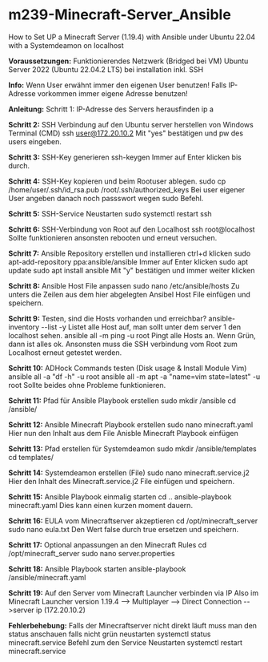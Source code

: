 # m239-Minecraft-Server_Ansible
How to Set UP a Minecraft Server (1.19.4) with Ansible under Ubuntu 22.04 with a Systemdeamon on localhost


**Voraussetzungen:** 
Funktionierendes Netzwerk (Bridged bei VM)
Ubuntu Server 2022 (Ubuntu 22.04.2 LTS) bei installation inkl. SSH


**Info:**
Wenn User erwähnt immer den eigenen User benutzen!
Falls IP-Adresse vorkommen immer eigene Adresse benutzen!


**Anleitung:**
Schritt 1: IP-Adresse des Servers herausfinden
ip a

**Schritt 2:** SSH Verbindung auf den Ubuntu server herstellen von Windows Terminal (CMD)
ssh user@172.20.10.2
Mit "yes" bestätigen und pw des users eingeben.

**Schritt 3:** SSH-Key generieren
ssh-keygen
Immer auf Enter klicken bis durch.

**Schritt 4:** SSH-Key kopieren und beim Rootuser ablegen.
sudo cp /home/user/.ssh/id_rsa.pub /root/.ssh/authorized_keys
Bei user eigener User angeben danach noch passswort wegen sudo Befehl.

**Schritt 5:** SSH-Service Neustarten
sudo systemctl restart ssh

**Schritt 6:** SSH-Verbindung von Root auf den Localhost
ssh root@localhost
Sollte funktionieren ansonsten rebooten und erneut versuchen.

**Schritt 7:** Ansible Repository erstellen und installieren
ctrl+d klicken
sudo apt-add-repository ppa:ansible/ansible
Immer auf Enter klicken
sudo apt update
sudo apt install ansible
Mit "y" bestätigen und immer weiter klicken

**Schritt 8:** Ansible Host File anpassen
sudo nano /etc/ansible/hosts
Zu unters die Zeilen aus dem hier abgelegten Ansibel Host File einfügen und speichern.

**Schritt 9:**  Testen, sind die Hosts vorhanden und erreichbar?
ansible-inventory --list -y 
Listet alle Host auf, man sollt unter dem server 1 den localhost sehen.
ansible all -m ping -u root 
Pingt alle Hosts an. Wenn Grün, dann ist alles ok. Ansonsten muss die SSH verbindung vom Root zum Localhost erneut getestet werden.

**Schritt 10:** ADHock Commands testen (Disk usage & Install Module Vim)
ansible all -a "df -h" -u root
ansible all -m apt -a "name=vim state=latest" -u root
Sollte beides ohne Probleme funktionieren.

**Schritt 11:** Pfad für Ansible Playbook erstellen
sudo mkdir /ansible
cd /ansible/

**Schritt 12:** Ansible Minecraft Playbook erstellen
sudo nano minecraft.yaml
Hier nun den Inhalt aus dem File Anisble Minecraft Playbook einfügen

**Schritt 13:** Pfad erstellen für Systemdeamon
sudo mkdir /ansible/templates
cd templates/

**Schritt 14:** Systemdeamon erstellen (File)
sudo nano minecraft.service.j2
Hier den Inhalt des Minecraft.service.j2 File einfügen und speichern.

**Schritt 15:** Ansible Playbook einmalig starten
cd ..
ansible-playbook minecraft.yaml
Dies kann einen kurzen moment dauern.

**Schritt 16:** EULA vom Minecraftserver akzeptieren
cd /opt/minecraft_server
sudo nano eula.txt
Den Wert false durch true ersetzen und speichern.

**Schritt 17:** Optional anpassungen an den Minecraft Rules
cd /opt/minecraft_server
sudo nano server.properties

**Schritt 18:** Ansible Playbook starten
ansible-playbook /ansible/minecraft.yaml

**Schritt 19:** Auf den Server vom Minecraft Launcher verbinden via IP
Also im Minecraft Launcher version 1.19.4 --> Multiplayer --> Direct Connection -->server ip (172.20.10.2)

**Fehlerbehebung:**
Falls der Minecraftserver nicht direkt läuft muss man den status anschauen falls nicht grün neustarten
systemctl status minecraft.service
Befehl zum den Service Neustarten
systemctl restart minecraft.service 

